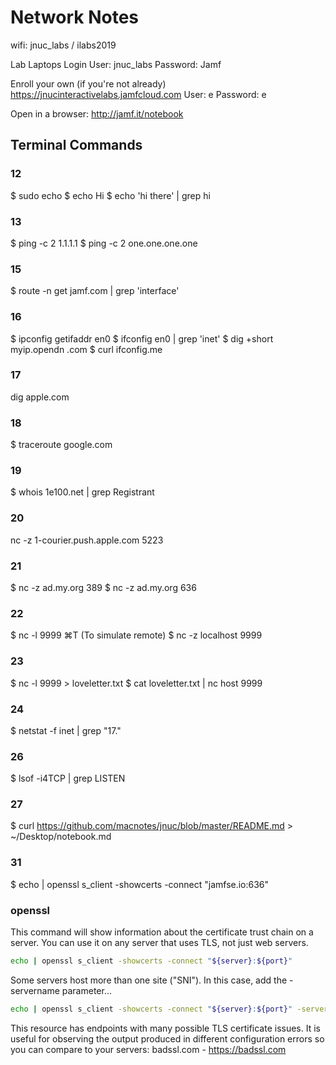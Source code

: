 # Network Notes


wifi: 
jnuc_labs / ilabs2019

Lab Laptops Login
User: jnuc_labs
Password: Jamf

Enroll your own (if you're not already)
https://jnucinteractivelabs.jamfcloud.com
User: e 
Password: e

Open in a browser:
http://jamf.it/notebook


## Terminal Commands

### 12
$ sudo echo
$ echo Hi
$ echo 'hi
there' | grep hi

### 13
$ ping -c 2 1.1.1.1
$ ping -c 2 one.one.one.one

### 15
$ route -n get jamf.com | grep 'interface'

### 16
$ ipconfig getifaddr en0 
$ ifconfig en0 | grep 'inet'
$ dig +short myip.opendn .com
$ curl ifconfig.me

### 17
dig apple.com

### 18
$ traceroute google.com

### 19
$ whois 1e100.net | grep Registrant 

### 20
nc -z 1-courier.push.apple.com 5223

### 21
$ nc -z ad.my.org 389
$ nc -z ad.my.org 636

### 22
$ nc -l 9999
⌘T    (To simulate remote)
$ nc -z localhost 9999

### 23
$ nc -l 9999 > loveletter.txt
$ cat loveletter.txt | nc host 9999

### 24
$ netstat -f inet | grep "17\."

### 26
$ lsof -i4TCP | grep LISTEN

### 27
$ curl https://github.com/macnotes/jnuc/blob/master/README.md > ~/Desktop/notebook.md

### 31
$ echo | openssl s_client -showcerts -connect "jamfse.io:636"




### openssl

This command will show information about the certificate trust chain on a server. You can use it on any server that uses TLS, not just web servers. 
```bash
echo | openssl s_client -showcerts -connect "${server}:${port}"
```

Some servers host more than one site ("SNI"). In this case, add the -servername parameter...
```bash
echo | openssl s_client -showcerts -connect "${server}:${port}" -servername "${server}"
```

This resource has endpoints with many possible TLS certificate issues. It is useful for observing the output produced in different configuration errors so you can compare to your servers: 
badssl.com - https://badssl.com
